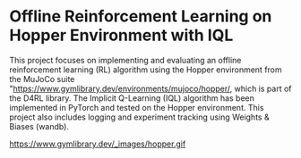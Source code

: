 # Offline Reinforcement Learning on Hopper Environment with IQL

This project focuses on implementing and evaluating an offline reinforcement learning (RL) algorithm using the Hopper environment from the MuJoCo suite "https://www.gymlibrary.dev/environments/mujoco/hopper/,
which is part of the D4RL library. The Implicit Q-Learning (IQL) algorithm has been implemented in PyTorch and tested on the Hopper environment. 
This project also includes logging and experiment tracking using Weights & Biases (wandb).

https://www.gymlibrary.dev/_images/hopper.gif


